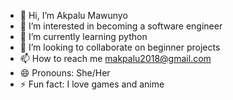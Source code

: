 - 👋 Hi, I’m Akpalu Mawunyo
- 👀 I’m interested in becoming a software engineer
- 🌱 I’m currently learning python
- 💞️ I’m looking to collaborate on beginner projects
- 📫 How to reach me makpalu2018@gmail.com
- 😄 Pronouns: She/Her
- ⚡ Fun fact: I love games and anime

<!---
Holiday404/Holiday404 is a ✨ special ✨ repository because its `README.md` (this file) appears on your GitHub profile.
You can click the Preview link to take a look at your changes.
--->
